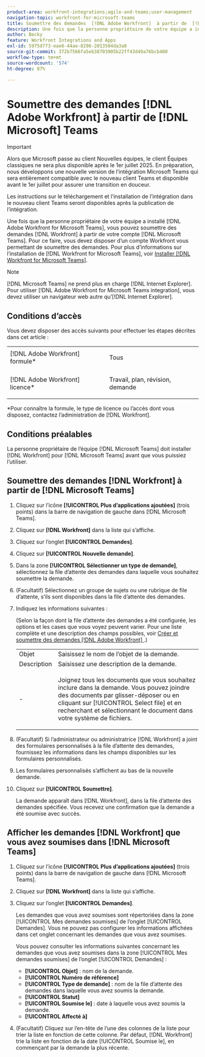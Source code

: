 ```yaml
---
product-area: workfront-integrations;agile-and-teams;user-management
navigation-topic: workfront-for-microsoft-teams
title: Soumettre des demandes  [!DNL Adobe Workfront]  à partir de  [!DNL Microsoft]  Teams
description: Une fois que la personne propriétaire de votre équipe a installé Adobe Workfront pour Microsoft Teams, vous pouvez soumettre des demandes Workfront à partir de votre compte Microsoft Teams. Pour ce faire, vous devez disposer d’un compte Workfront vous permettant de soumettre des demandes. Pour plus d’informations sur l’installation de Workfront pour Microsoft Teams, voir Installer Workfront pour Microsoft Teams.
author: Becky
feature: Workfront Integrations and Apps
exl-id: 5975d773-eae6-44ae-8296-2013504da3a8
source-git-commit: 372b7566fa5eb38703905b22ff43d49a76bcb400
workflow-type: tm+mt
source-wordcount: '574'
ht-degree: 87%

---
```


# Soumettre des demandes [!DNL Adobe Workfront] à partir de [!DNL Microsoft] Teams

>[!IMPORTANT]
>
>Alors que Microsoft passe au client Nouvelles équipes, le client Équipes classiques ne sera plus disponible après le 1er juillet 2025. En préparation, nous développons une nouvelle version de l’intégration Microsoft Teams qui sera entièrement compatible avec le nouveau client Teams et disponible avant le 1er juillet pour assurer une transition en douceur.
>
>Les instructions sur le téléchargement et l’installation de l’intégration dans le nouveau client Teams seront disponibles après la publication de l’intégration.

Une fois que la personne propriétaire de votre équipe a installé [!DNL Adobe Workfront for Microsoft Teams], vous pouvez soumettre des demandes [!DNL Workfront] à partir de votre compte [!DNL Microsoft Teams]. Pour ce faire, vous devez disposer d’un compte Workfront vous permettant de soumettre des demandes. Pour plus d’informations sur l’installation de [!DNL Workfront for Microsoft Teams], voir [Installer  [!DNL Workfront for Microsoft Teams]](../../workfront-integrations-and-apps/using-workfront-with-microsoft-teams/install-workfront-ms-teams.md).

>[!NOTE]
>
>[!DNL Microsoft Teams] ne prend plus en charge [!DNL Internet Explorer]. Pour utiliser [!DNL Adobe Workfront for Microsoft Teams integration], vous devez utiliser un navigateur web autre qu’[!DNL Internet Explorer].


## Conditions d’accès

Vous devez disposer des accès suivants pour effectuer les étapes décrites dans cet article :

<table style="table-layout:auto"> 
 <col> 
 <col> 
 <tbody> 
  <tr> 
   <td role="rowheader">[!DNL Adobe Workfront] formule*</td> 
   <td> <p>Tous</p> </td> 
  </tr> 
  <tr> 
   <td role="rowheader">[!DNL Adobe Workfront] licence*</td> 
   <td> <p>Travail, plan, révision, demande</p> </td> 
  </tr> 
 </tbody> 
</table>

&#42;Pour connaître la formule, le type de licence ou l’accès dont vous disposez, contactez l’administration de [!DNL Workfront].

## Conditions préalables

La personne propriétaire de l’équipe [!DNL Microsoft Teams] doit installer [!DNL Workfront] pour [!DNL Microsoft Teams] avant que vous puissiez l’utiliser.

## Soumettre des demandes [!DNL Workfront] à partir de [!DNL Microsoft Teams]

1. Cliquez sur l’icône **[!UICONTROL Plus d’applications ajoutées]** (trois points) dans la barre de navigation de gauche dans [!DNL Microsoft Teams].

1. Cliquez sur **[!DNL Workfront]** dans la liste qui s’affiche.
1. Cliquez sur l’onglet **[!UICONTROL Demandes]**.
1. Cliquez sur **[!UICONTROL Nouvelle demande]**.
1. Dans la zone **[!UICONTROL Sélectionner un type de demande]**, sélectionnez la file d’attente des demandes dans laquelle vous souhaitez soumettre la demande.
1. (Facultatif) Sélectionnez un groupe de sujets ou une rubrique de file d’attente, s’ils sont disponibles dans la file d’attente des demandes.
1. Indiquez les informations suivantes :

   (Selon la façon dont la file d’attente des demandes a été configurée, les options et les cases que vous voyez peuvent varier. Pour une liste complète et une description des champs possibles, voir [Créer et soumettre des demandes  [!DNL Adobe Workfront] ](../../manage-work/requests/create-requests/create-submit-requests.md).)

   <table style="table-layout:auto"> 
    <col> 
    <col> 
    <tbody> 
     <tr> 
      <td role="rowheader">Objet</td> 
      <td>Saisissez le nom de l’objet de la demande.</td> 
     </tr> 
     <tr> 
      <td role="rowheader">Description</td> 
      <td>Saisissez une description de la demande.</td> 
     </tr> 
     <tr> 
      <td role="rowheader">-</td> 
      <td> <p>Joignez tous les documents que vous souhaitez inclure dans la demande. Vous pouvez joindre des documents par glisser-déposer ou en cliquant sur [!UICONTROL Select file] et en recherchant et sélectionnant le document dans votre système de fichiers.</p> </td> 
     </tr> 
    </tbody> 
   </table>

1. (Facultatif) Si l’administrateur ou administratrice [!DNL Workfront] a joint des formulaires personnalisés à la file d’attente des demandes, fournissez les informations dans les champs disponibles sur les formulaires personnalisés.
1. Les formulaires personnalisés s’affichent au bas de la nouvelle demande.
1. Cliquez sur **[!UICONTROL Soumettre]**.

   La demande apparaît dans [!DNL Workfront], dans la file d’attente des demandes spécifiée. Vous recevez une confirmation que la demande a été soumise avec succès.

## Afficher les demandes [!DNL Workfront] que vous avez soumises dans [!DNL Microsoft Teams]

1. Cliquez sur l’icône **[!UICONTROL Plus d’applications ajoutées]** (trois points) dans la barre de navigation de gauche dans [!DNL Microsoft Teams].

1. Cliquez sur **[!DNL Workfront]** dans la liste qui s’affiche.
1. Cliquez sur l’onglet **[!UICONTROL Demandes]**.

   Les demandes que vous avez soumises sont répertoriées dans la zone [!UICONTROL Mes demandes soumises] de l’onglet [!UICONTROL Demandes]. Vous ne pouvez pas configurer les informations affichées dans cet onglet concernant les demandes que vous avez soumises.

   Vous pouvez consulter les informations suivantes concernant les demandes que vous avez soumises dans la zone [!UICONTROL Mes demandes soumises] de l’onglet [!UICONTROL Demandes] :

   * **[!UICONTROL Objet]** : nom de la demande.
   * **[!UICONTROL Numéro de référence]**
   * **[!UICONTROL Type de demande]** : nom de la file d’attente des demandes dans laquelle vous avez soumis la demande.
   * **[!UICONTROL Statut]**
   * **[!UICONTROL Soumise le]** : date à laquelle vous avez soumis la demande.
   * **[!UICONTROL Affecté à]**

1. (Facultatif) Cliquez sur l’en-tête de l’une des colonnes de la liste pour trier la liste en fonction de cette colonne. Par défaut, [!DNL Workfront] trie la liste en fonction de la date [!UICONTROL Soumise le], en commençant par la demande la plus récente.
